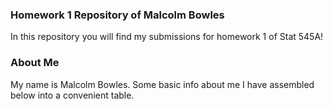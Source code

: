 ### Homework 1 Repository of Malcolm Bowles

In this repository you will find my submissions for homework 1 of Stat 545A!


### About Me

My name is Malcolm Bowles. Some basic info about me I have assembled below into a convenient table.

